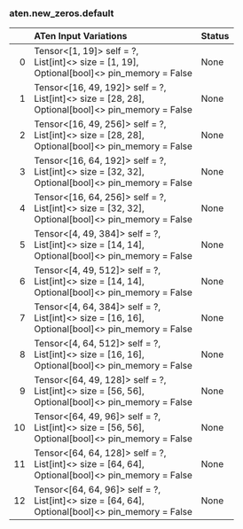 ### aten.new_zeros.default
|    | ATen Input Variations                                                                                  | Status   |
|---:|:-------------------------------------------------------------------------------------------------------|:---------|
|  0 | Tensor<[1, 19]> self = ?,<br>List[int]<> size = [1, 19],<br>Optional[bool]<> pin_memory = False        | None     |
|  1 | Tensor<[16, 49, 192]> self = ?,<br>List[int]<> size = [28, 28],<br>Optional[bool]<> pin_memory = False | None     |
|  2 | Tensor<[16, 49, 256]> self = ?,<br>List[int]<> size = [28, 28],<br>Optional[bool]<> pin_memory = False | None     |
|  3 | Tensor<[16, 64, 192]> self = ?,<br>List[int]<> size = [32, 32],<br>Optional[bool]<> pin_memory = False | None     |
|  4 | Tensor<[16, 64, 256]> self = ?,<br>List[int]<> size = [32, 32],<br>Optional[bool]<> pin_memory = False | None     |
|  5 | Tensor<[4, 49, 384]> self = ?,<br>List[int]<> size = [14, 14],<br>Optional[bool]<> pin_memory = False  | None     |
|  6 | Tensor<[4, 49, 512]> self = ?,<br>List[int]<> size = [14, 14],<br>Optional[bool]<> pin_memory = False  | None     |
|  7 | Tensor<[4, 64, 384]> self = ?,<br>List[int]<> size = [16, 16],<br>Optional[bool]<> pin_memory = False  | None     |
|  8 | Tensor<[4, 64, 512]> self = ?,<br>List[int]<> size = [16, 16],<br>Optional[bool]<> pin_memory = False  | None     |
|  9 | Tensor<[64, 49, 128]> self = ?,<br>List[int]<> size = [56, 56],<br>Optional[bool]<> pin_memory = False | None     |
| 10 | Tensor<[64, 49, 96]> self = ?,<br>List[int]<> size = [56, 56],<br>Optional[bool]<> pin_memory = False  | None     |
| 11 | Tensor<[64, 64, 128]> self = ?,<br>List[int]<> size = [64, 64],<br>Optional[bool]<> pin_memory = False | None     |
| 12 | Tensor<[64, 64, 96]> self = ?,<br>List[int]<> size = [64, 64],<br>Optional[bool]<> pin_memory = False  | None     |

